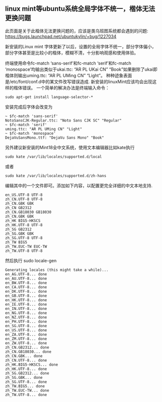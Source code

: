 ## linux mint等ubuntu系统全局字体不统一，楷体无法更换问题

此页面是关于此楷体无法更换问题的，应该是类乌班图系统都会遇到的问题: https://bugs.launchpad.net/ubuntukylin/+bug/1227034 

新安装的Linux mint 字体更新了以后，设置的全局字体不统一，部分字体偏小，部分字体甚至是比较小的楷体，模糊不清，十分影响观感和使用体验。

终端使用命令fc-match ‘sans-serif’和fc-match ‘serif’和fc-match ‘monospace’均输出类似于ukai.ttc: “AR PL UKai CN” “Book”如果删除了ukai即楷体则输出uming.ttc: “AR PL UMing CN” “Light”。
种种迹象表面是/etc/font/conf.d中的某文件改写错误造成.
新安装的linuxMint应该均会出现这样的楷体错误。 一个简单的解决办法是终端输入命令： 

```shell 
sudo apt-get install language-selector-*
```

安装完成后字体会改变为

```
~ $fc-match 'sans-serif'
NotoSansCJK-Regular.ttc: "Noto Sans CJK SC" "Regular"
~ $fc-match 'serif'
uming.ttc: "AR PL UMing CN" "Light"
~ $fc-match 'monospace'
DejaVuSansMono.ttf: "DejaVu Sans Mono" "Book"
```

另外建议新安装的Mint18全中文系统，使用文本编辑器比如kate执行

```
sudo kate /var/lib/locales/supported.d/local
```

或者

```
sudo kate /var/lib/locales/supported.d/zh-hans
```

编辑其中的一个文件即可。添加如下内容，以配置更完全详细的中文本地支持. 

```
en_US.UTF-8 UTF-8
zh_CN.UTF-8 UTF-8
zh_CN.GBK GBK
zh_CN GB2312
zh_CN.GB18030 GB18030
zh_CN.GBK GBK
zh_HK BIG5-HKSCS
zh_HK.UTF-8 UTF-8
zh_SG GB2312
zh_SG.GBK GBK
zh_SG.UTF-8 UTF-8
zh_TW BIG5
zh_TW.EUC-TW EUC-TW
zh_TW.UTF-8 UTF-8
```

然后执行 sudo locale-gen

``` 
Generating locales (this might take a while)...
en_AG.UTF-8... done
en_AU.UTF-8... done
en_BW.UTF-8... done
en_CA.UTF-8... done
en_DK.UTF-8... done
en_GB.UTF-8... done
en_HK.UTF-8... done
en_IE.UTF-8... done
en_IN.UTF-8... done
en_NG.UTF-8... done
en_NZ.UTF-8... done
en_PH.UTF-8... done
en_SG.UTF-8... done
en_US.UTF-8... done
en_ZA.UTF-8... done
en_ZM.UTF-8... done
en_ZW.UTF-8... done
zh_CN.GB2312... done
zh_CN.GB18030... done
zh_CN.GBK... done
zh_CN.UTF-8... done
zh_HK.BIG5-HKSCS... done
zh_HK.UTF-8... done
zh_SG.GB2312... done
zh_SG.GBK... done
zh_SG.UTF-8... done
zh_TW.BIG5... done
zh_TW.EUC-TW... done
zh_TW.UTF-8... done
```
